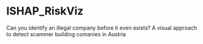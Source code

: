 # ISHAP_RiskViz
Can you identify an illegal company before it even exists? A visual approach to detect scammer building comanies in Austria
